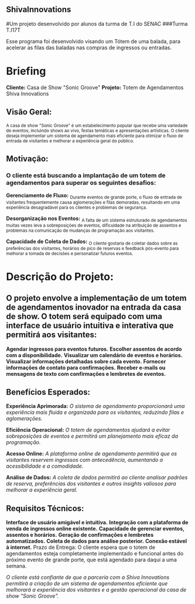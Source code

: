 ## ShivaInnovations
#Um projeto desenvolvido por alunos da turma de T.I do SENAC
###Turma T.I17T

Esse programa foi desenvolvido visando um Tótem de uma balada, para acelerar as filas das baladas nas compras de ingressos ou entradas.

# Briefing

**Cliente:** Casa de Show "Sonic Groove"
**Projeto:** Totem de Agendamentos Shiva Innovations



## Visão Geral:
<sub>
A casa de show "Sonic Groove" é um estabelecimento popular que recebe uma variedade de eventos, incluindo shows ao vivo, festas temáticas e apresentações artísticas. O cliente deseja implementar um sistema de agendamento mais eficiente para otimizar o fluxo de entrada de visitantes e melhorar a experiência geral do público.
</sub>

## Motivação:
### O cliente está buscando a implantação de um totem de agendamentos para superar os seguintes desafios:

**Gerenciamento de Fluxo:** <sub>Durante eventos de grande porte, o fluxo de entrada de visitantes frequentemente causa aglomerações e filas demoradas, resultando em uma experiência desagradável para os clientes e problemas de segurança.</sub>

**Desorganização nos Eventos:** <sub>A falta de um sistema estruturado de agendamentos muitas vezes leva a sobreposições de eventos, dificuldade na atribuição de assentos e problemas na comunicação de mudanças de programação aos visitantes.</sub>

**Capacidade de Coleta de Dados:** <sub>O cliente gostaria de coletar dados sobre as preferências dos visitantes, horários de pico de reservas e feedback pós-evento para melhorar a tomada de decisões e personalizar futuros eventos.</sub>

# Descrição do Projeto:
## O projeto envolve a implementação de um totem de agendamentos inovador na entrada da casa de show. O totem será equipado com uma interface de usuário intuitiva e interativa que permitirá aos visitantes:

**Agendar ingressos para eventos futuros.**
**Escolher assentos de acordo com a disponibilidade.**
**Visualizar um calendário de eventos e horários.**
**Visualizar informações detalhadas sobre cada evento.**
**Fornecer informações de contato para confirmações.**
**Receber e-mails ou mensagens de texto com confirmações e lembretes de eventos.**

## Benefícios Esperados:

**Experiência Aprimorada:** *O sistema de agendamento proporcionará uma experiência mais fluida e organizada para os visitantes, reduzindo filas e aglomerações.*

**Eficiência Operacional:** *O totem de agendamentos ajudará a evitar sobreposições de eventos e permitirá um planejamento mais eficaz da programação.*

**Acesso Online:** *A plataforma online de agendamento permitirá que os visitantes reservem ingressos com antecedência, aumentando a acessibilidade e a comodidade.*

**Análise de Dados:** *A coleta de dados permitirá ao cliente analisar padrões de reserva, preferências dos visitantes e outros insights valiosos para melhorar a experiência geral.*

## Requisitos Técnicos:

**Interface de usuário amigável e intuitiva.**
**Integração com a plataforma de venda de ingressos online existente.**
**Capacidade de gerenciar eventos, assentos e horários.**
**Geração de confirmações e lembretes automatizados.**
**Coleta de dados para análise posterior.**
**Conexão estável à internet.**
Prazo de Entrega:
O cliente espera que o totem de agendamentos esteja completamente implementado e funcional antes do próximo evento de grande porte, que está agendado para daqui a uma semana.

*O cliente está confiante de que a parceria com a Shiva Innovations permitirá a criação de um sistema de agendamentos eficiente que melhorará a experiência dos visitantes e a gestão operacional da casa de show "Sonic Groove".*
